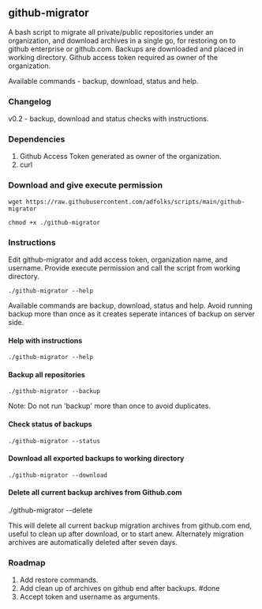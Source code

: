 ## github-migrator
A bash script to migrate all private/public repositories under an organization, and download archives in a single go, for restoring on to github enterprise or github.com.
Backups are downloaded and placed in working directory. Github access token required as owner of the organization.

Available commands - backup, download, status and help.

### Changelog
v0.2 - backup, download and status checks with instructions.

### Dependencies
1. Github Access Token generated as owner of the organization.
2. curl

### Download and give execute permission
`wget https://raw.githubusercontent.com/adfolks/scripts/main/github-migrator`

`chmod +x ./github-migrator`

### Instructions

Edit github-migrator and add access token, organization name, and username. Provide execute permission and call the script from working directory.

`./github-migrator --help`

Available commands are backup, download, status and help. Avoid running backup more than once as it creates seperate intances of backup on server side.

#### Help with instructions

`./github-migrator --help`

#### Backup all repositories 
`./github-migrator --backup`

Note: Do not run 'backup' more than once to avoid duplicates.

#### Check status of backups
`./github-migrator --status`

#### Download all exported backups to working directory
`./github-migrator --download`

#### Delete all current backup archives from Github.com
./github-migrator --delete

This will delete all current backup migration archives from github.com end, useful to clean up after download, or to start anew.
Alternately migration archives are automatically deleted after seven days.

### Roadmap
1. Add restore commands.
2. Add clean up of archives on github end after backups. #done
3. Accept token and username as arguments.
